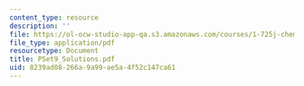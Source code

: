 ```yaml
---
content_type: resource
description: ''
file: https://ol-ocw-studio-app-qa.s3.amazonaws.com/courses/1-725j-chemicals-in-the-environment-fate-and-transport-fall-2004/8239ad08266a9a99ae5a4f52c147ca61_PSet9_Solutions.pdf
file_type: application/pdf
resourcetype: Document
title: PSet9_Solutions.pdf
uid: 8239ad08-266a-9a99-ae5a-4f52c147ca61
---
```


